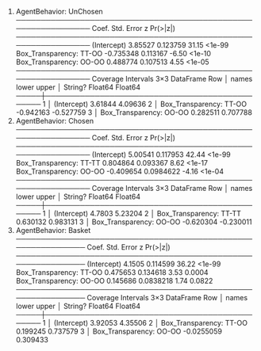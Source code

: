1. AgentBehavior: UnChosen
───────────────────────────────────────────────────────────────
                             Coef.  Std. Error      z  Pr(>|z|)
───────────────────────────────────────────────────────────────
(Intercept)               3.85527     0.123759  31.15    <1e-99
Box_Transparency: TT-OO  -0.735348    0.113167  -6.50    <1e-10
Box_Transparency: OO-OO   0.488774    0.107513   4.55    <1e-05
───────────────────────────────────────────────────────────────
Coverage Intervals
3×3 DataFrame
 Row │ names                    lower      upper
     │ String?                  Float64    Float64
─────┼───────────────────────────────────────────────
   1 │ (Intercept)               3.61844    4.09636
   2 │ Box_Transparency: TT-OO  -0.942163  -0.527759
   3 │ Box_Transparency: OO-OO   0.282511   0.707788
2. AgentBehavior: Chosen
───────────────────────────────────────────────────────────────
                             Coef.  Std. Error      z  Pr(>|z|)
───────────────────────────────────────────────────────────────
(Intercept)               5.00541    0.117953   42.44    <1e-99
Box_Transparency: TT-TT   0.804864   0.093367    8.62    <1e-17
Box_Transparency: OO-OO  -0.409654   0.0984622  -4.16    <1e-04
───────────────────────────────────────────────────────────────
Coverage Intervals
3×3 DataFrame
 Row │ names                    lower      upper
     │ String?                  Float64    Float64
─────┼───────────────────────────────────────────────
   1 │ (Intercept)               4.7803     5.23204
   2 │ Box_Transparency: TT-TT   0.630132   0.983131
   3 │ Box_Transparency: OO-OO  -0.620304  -0.230011
3. AgentBehavior: Basket
──────────────────────────────────────────────────────────────
                            Coef.  Std. Error      z  Pr(>|z|)
──────────────────────────────────────────────────────────────
(Intercept)              4.1505     0.114599   36.22    <1e-99
Box_Transparency: TT-OO  0.475653   0.134618    3.53    0.0004
Box_Transparency: OO-OO  0.145686   0.0838218   1.74    0.0822
──────────────────────────────────────────────────────────────
Coverage Intervals
3×3 DataFrame
 Row │ names                    lower       upper
     │ String?                  Float64     Float64
─────┼───────────────────────────────────────────────
   1 │ (Intercept)               3.92053    4.35506
   2 │ Box_Transparency: TT-OO   0.199245   0.737579
   3 │ Box_Transparency: OO-OO  -0.0255059  0.309433
